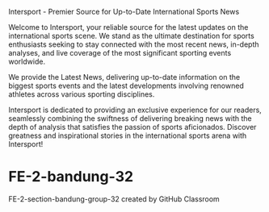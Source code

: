 Intersport - Premier Source for Up-to-Date International Sports News

Welcome to Intersport, your reliable source for the latest updates on the international sports scene. We stand as the ultimate destination for sports enthusiasts seeking to stay connected with the most recent news, in-depth analyses, and live coverage of the most significant sporting events worldwide.

We provide the Latest News, delivering up-to-date information on the biggest sports events and the latest developments involving renowned athletes across various sporting disciplines.

Intersport is dedicated to providing an exclusive experience for our readers, seamlessly combining the swiftness of delivering breaking news with the depth of analysis that satisfies the passion of sports aficionados. Discover greatness and inspirational stories in the international sports arena with Intersport!

# FE-2-bandung-32
FE-2-section-bandung-group-32 created by GitHub Classroom
